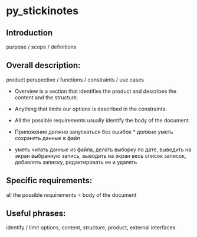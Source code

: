 # py_stickinotes

## Introduction  

purpose / scope / definitions
## Overall description:
product perspective / functions  / constraints / use cases 
* Overview is a section that identifies the product and describes the content and the structure.
* Anything that limits our options is described in the constraints.
* All the possible requirements usually identify the body of the document.

* Приложение должно запускаться без ошибок  * должно уметь сохранять данные в файл  
* уметь читать данные из файла, делать выборку по дате, выводить на
экран выбранную запись, выводить на экран весь список записок, добавлять
записку, редактировать ее и удалять

## Specific requirements:
all the possible requirements = body of the document
## Useful phrases:
identify / limit options, content, structure, product, external interfaces

